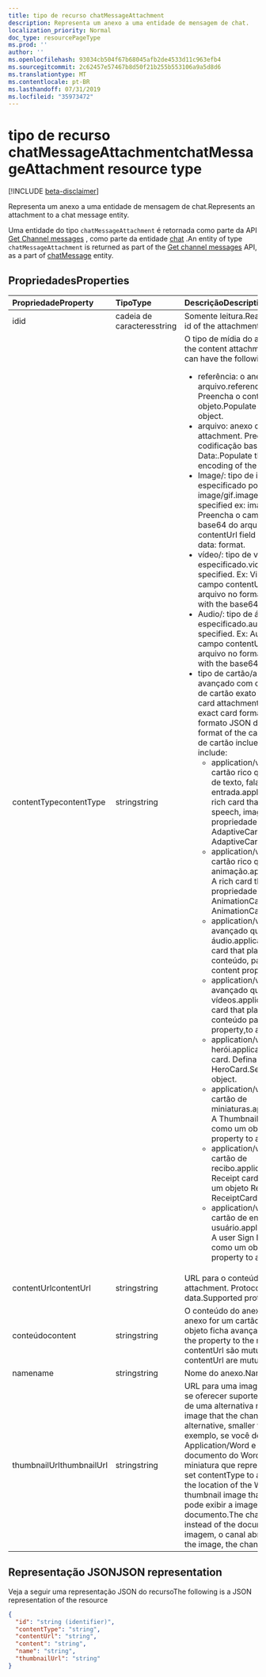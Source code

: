 ```yaml
---
title: tipo de recurso chatMessageAttachment
description: Representa um anexo a uma entidade de mensagem de chat.
localization_priority: Normal
doc_type: resourcePageType
ms.prod: ''
author: ''
ms.openlocfilehash: 93034cb504f67b68045afb2de4533d11c963efb4
ms.sourcegitcommit: 2c62457e57467b8d50f21b255b553106a9a5d8d6
ms.translationtype: MT
ms.contentlocale: pt-BR
ms.lasthandoff: 07/31/2019
ms.locfileid: "35973472"
---
```

# <a name="chatmessageattachment-resource-type"></a><span data-ttu-id="ddb66-103">tipo de recurso chatMessageAttachment</span><span class="sxs-lookup"><span data-stu-id="ddb66-103">chatMessageAttachment resource type</span></span>

[!INCLUDE [beta-disclaimer](../../includes/beta-disclaimer.md)]

<span data-ttu-id="ddb66-104">Representa um anexo a uma entidade de mensagem de chat.</span><span class="sxs-lookup"><span data-stu-id="ddb66-104">Represents an attachment to a chat message entity.</span></span>

<span data-ttu-id="ddb66-105">Uma entidade do tipo `chatMessageAttachment` é retornada como parte da API [Get Channel messages](../api/channel-list-messages.md) , como parte da entidade [chat](chatmessage.md) .</span><span class="sxs-lookup"><span data-stu-id="ddb66-105">An entity of type `chatMessageAttachment` is returned as part of the [Get channel messages](../api/channel-list-messages.md) API, as a part of [chatMessage](chatmessage.md) entity.</span></span>

## <a name="properties"></a><span data-ttu-id="ddb66-106">Propriedades</span><span class="sxs-lookup"><span data-stu-id="ddb66-106">Properties</span></span>
| <span data-ttu-id="ddb66-107">Propriedade</span><span class="sxs-lookup"><span data-stu-id="ddb66-107">Property</span></span>     | <span data-ttu-id="ddb66-108">Tipo</span><span class="sxs-lookup"><span data-stu-id="ddb66-108">Type</span></span>   |<span data-ttu-id="ddb66-109">Descrição</span><span class="sxs-lookup"><span data-stu-id="ddb66-109">Description</span></span>|
|:---------------|:--------|:----------|
|<span data-ttu-id="ddb66-110">id</span><span class="sxs-lookup"><span data-stu-id="ddb66-110">id</span></span>|<span data-ttu-id="ddb66-111">cadeia de caracteres</span><span class="sxs-lookup"><span data-stu-id="ddb66-111">string</span></span>| <span data-ttu-id="ddb66-112">Somente leitura.</span><span class="sxs-lookup"><span data-stu-id="ddb66-112">Read-only.</span></span> <span data-ttu-id="ddb66-113">ID exclusiva do anexo.</span><span class="sxs-lookup"><span data-stu-id="ddb66-113">Unique id of the attachment.</span></span>|
|<span data-ttu-id="ddb66-114">contentType</span><span class="sxs-lookup"><span data-stu-id="ddb66-114">contentType</span></span>| <span data-ttu-id="ddb66-115">string</span><span class="sxs-lookup"><span data-stu-id="ddb66-115">string</span></span> | <span data-ttu-id="ddb66-116">O tipo de mídia do anexo de conteúdo.</span><span class="sxs-lookup"><span data-stu-id="ddb66-116">The media type of the content attachment.</span></span> <span data-ttu-id="ddb66-117">Ele pode ter os seguintes valores:</span><span class="sxs-lookup"><span data-stu-id="ddb66-117">It can have the following values:</span></span> <br><ul><li><span data-ttu-id="ddb66-118">referência: o anexo é um link para outro arquivo.</span><span class="sxs-lookup"><span data-stu-id="ddb66-118">reference: Attachment is a link to another file.</span></span> <span data-ttu-id="ddb66-119">Preencha o contentURL com o link para o objeto.</span><span class="sxs-lookup"><span data-stu-id="ddb66-119">Populate the contentURL with the link to the object.</span></span><br></li><li><span data-ttu-id="ddb66-120">arquivo: anexo de arquivo bruto.</span><span class="sxs-lookup"><span data-stu-id="ddb66-120">file: Raw file attachment.</span></span> <span data-ttu-id="ddb66-121">Preencha o campo contenturl com a codificação base64 do arquivo no formato Data:.</span><span class="sxs-lookup"><span data-stu-id="ddb66-121">Populate the contenturl field with the base64 encoding of the file in data: format.</span></span><br></li><li><span data-ttu-id="ddb66-122">Image/: tipo de imagem com o tipo de imagem especificado por exemplo: image/png, image/jpeg, image/gif.</span><span class="sxs-lookup"><span data-stu-id="ddb66-122">image/: Image type with the type of the image specified ex: image/png, image/jpeg, image/gif.</span></span> <span data-ttu-id="ddb66-123">Preencha o campo contentUrl com a codificação base64 do arquivo no formato Data:.</span><span class="sxs-lookup"><span data-stu-id="ddb66-123">Populate the contentUrl field with the base64 encoding of the file in data: format.</span></span><br></li><li><span data-ttu-id="ddb66-124">vídeo/: tipo de vídeo com o formato especificado.</span><span class="sxs-lookup"><span data-stu-id="ddb66-124">video/: Video type with the format specified.</span></span> <span data-ttu-id="ddb66-125">Ex: Video/MP4.</span><span class="sxs-lookup"><span data-stu-id="ddb66-125">Ex: video/mp4.</span></span> <span data-ttu-id="ddb66-126">Preencha o campo contentUrl com a codificação base64 do arquivo no formato Data:.</span><span class="sxs-lookup"><span data-stu-id="ddb66-126">Populate the contentUrl field with the base64 encoding of the file in data: format.</span></span><br></li><li><span data-ttu-id="ddb66-127">Audio/: tipo de áudio com o formato especificado.</span><span class="sxs-lookup"><span data-stu-id="ddb66-127">audio/: Audio type with the format specified.</span></span> <span data-ttu-id="ddb66-128">Ex: Audio/WMW.</span><span class="sxs-lookup"><span data-stu-id="ddb66-128">Ex: audio/wmw.</span></span> <span data-ttu-id="ddb66-129">Preencha o campo contentUrl com a codificação base64 do arquivo no formato Data:.</span><span class="sxs-lookup"><span data-stu-id="ddb66-129">Populate the contentUrl field with the base64 encoding of the file in data: format.</span></span><br></li><li><span data-ttu-id="ddb66-130">tipo de cartão/aplicativo: tipo de anexo de cartão avançado com o tipo de cartão especificando o formato de cartão exato a ser usado.</span><span class="sxs-lookup"><span data-stu-id="ddb66-130">application/card type: Rich card attachment type with the card type specifying the exact card format to use.</span></span> <span data-ttu-id="ddb66-131">Defina o conteúdo com o formato JSON do cartão.</span><span class="sxs-lookup"><span data-stu-id="ddb66-131">Set content with the json format of the card.</span></span> <span data-ttu-id="ddb66-132">Os valores com suporte para o tipo de cartão incluem:</span><span class="sxs-lookup"><span data-stu-id="ddb66-132">Supported values for card type include:</span></span><br><ul><li><span data-ttu-id="ddb66-133">application/vnd. Microsoft. Card. Adaptive: um cartão rico que pode conter qualquer combinação de texto, fala, imagem, botões e campos de entrada.</span><span class="sxs-lookup"><span data-stu-id="ddb66-133">application/vnd.microsoft.card.adaptive: A rich card that can contain any combination of text, speech, images,,buttons, and input fields.</span></span> <span data-ttu-id="ddb66-134">Defina a propriedade de conteúdo como, um objeto AdaptiveCard.</span><span class="sxs-lookup"><span data-stu-id="ddb66-134">Set the content property to,an AdaptiveCard object.</span></span></li><li><span data-ttu-id="ddb66-135">application/vnd. Microsoft. Card. Animation: um cartão rico que reproduz animação.</span><span class="sxs-lookup"><span data-stu-id="ddb66-135">application/vnd.microsoft.card.animation: A rich card that plays animation.</span></span> <span data-ttu-id="ddb66-136">Defina a propriedade de conteúdo para um AnimationCardobject.</span><span class="sxs-lookup"><span data-stu-id="ddb66-136">Set the content property,to an AnimationCardobject.</span></span></li><li><span data-ttu-id="ddb66-137">application/vnd. Microsoft. Card. Audio: um cartão avançado que reproduz arquivos de áudio.</span><span class="sxs-lookup"><span data-stu-id="ddb66-137">application/vnd.microsoft.card.audio: A rich card that plays audio files.</span></span> <span data-ttu-id="ddb66-138">Defina a propriedade de conteúdo, para um objeto AudioCard.</span><span class="sxs-lookup"><span data-stu-id="ddb66-138">Set the content property,to an AudioCard object.</span></span></li><li><span data-ttu-id="ddb66-139">application/vnd. Microsoft. Card. Video: um cartão avançado que reproduz vídeos.</span><span class="sxs-lookup"><span data-stu-id="ddb66-139">application/vnd.microsoft.card.video: A rich card that plays videos.</span></span> <span data-ttu-id="ddb66-140">Defina a propriedade de conteúdo para um objeto VideoCard.</span><span class="sxs-lookup"><span data-stu-id="ddb66-140">Set the content property,to a VideoCard object.</span></span></li><li><span data-ttu-id="ddb66-141">application/vnd. Microsoft. Card. herói: um cartão herói.</span><span class="sxs-lookup"><span data-stu-id="ddb66-141">application/vnd.microsoft.card.hero: A Hero card.</span></span> <span data-ttu-id="ddb66-142">Defina a propriedade Content como um objeto HeroCard.</span><span class="sxs-lookup"><span data-stu-id="ddb66-142">Set the content property to a HeroCard object.</span></span></li><li><span data-ttu-id="ddb66-143">application/vnd. Microsoft. Card. Thumbnail: um cartão de miniaturas.</span><span class="sxs-lookup"><span data-stu-id="ddb66-143">application/vnd.microsoft.card.thumbnail: A Thumbnail card.</span></span> <span data-ttu-id="ddb66-144">Defina a propriedade Content como um objeto ThumbnailCard.</span><span class="sxs-lookup"><span data-stu-id="ddb66-144">Set the content property to a ThumbnailCard object.</span></span></li><li><span data-ttu-id="ddb66-145">application/vnd. Microsoft. com. Card. recibo: um cartão de recibo.</span><span class="sxs-lookup"><span data-stu-id="ddb66-145">application/vnd.microsoft.com.card.receipt: A Receipt card.</span></span> <span data-ttu-id="ddb66-146">Defina a propriedade Content como um objeto ReceiptCard.</span><span class="sxs-lookup"><span data-stu-id="ddb66-146">Set the content property to a ReceiptCard object.</span></span></li><li><span data-ttu-id="ddb66-147">application/vnd. Microsoft. com. Card. signem: um cartão de entrada do usuário.</span><span class="sxs-lookup"><span data-stu-id="ddb66-147">application/vnd.microsoft.com.card.signin: A user Sign In card.</span></span> <span data-ttu-id="ddb66-148">Defina a propriedade Content como um objeto SignInCard.</span><span class="sxs-lookup"><span data-stu-id="ddb66-148">Set the content property to a SignInCard object.</span></span></ul></ul>|
|<span data-ttu-id="ddb66-149">contentUrl</span><span class="sxs-lookup"><span data-stu-id="ddb66-149">contentUrl</span></span>|<span data-ttu-id="ddb66-150">string</span><span class="sxs-lookup"><span data-stu-id="ddb66-150">string</span></span>|<span data-ttu-id="ddb66-151">URL para o conteúdo do anexo.</span><span class="sxs-lookup"><span data-stu-id="ddb66-151">URL for the content of the attachment.</span></span> <span data-ttu-id="ddb66-152">Protocolos suportados: http, HTTPS, File e data.</span><span class="sxs-lookup"><span data-stu-id="ddb66-152">Supported protocols: http, https, file and data.</span></span>|
|<span data-ttu-id="ddb66-153">conteúdo</span><span class="sxs-lookup"><span data-stu-id="ddb66-153">content</span></span>|<span data-ttu-id="ddb66-154">string</span><span class="sxs-lookup"><span data-stu-id="ddb66-154">string</span></span>|<span data-ttu-id="ddb66-155">O conteúdo do anexo.</span><span class="sxs-lookup"><span data-stu-id="ddb66-155">The content of the attachment.</span></span> <span data-ttu-id="ddb66-156">Se o anexo for um cartão rico, defina a propriedade com o objeto ficha avançada.</span><span class="sxs-lookup"><span data-stu-id="ddb66-156">If the attachment is a rich card, set the property to the rich card object.</span></span> <span data-ttu-id="ddb66-157">Essa propriedade e contentUrl são mutuamente exclusivas.</span><span class="sxs-lookup"><span data-stu-id="ddb66-157">This property and contentUrl are mutually exclusive.</span></span>|
|<span data-ttu-id="ddb66-158">name</span><span class="sxs-lookup"><span data-stu-id="ddb66-158">name</span></span>|<span data-ttu-id="ddb66-159">string</span><span class="sxs-lookup"><span data-stu-id="ddb66-159">string</span></span>|<span data-ttu-id="ddb66-160">Nome do anexo.</span><span class="sxs-lookup"><span data-stu-id="ddb66-160">Name of the attachment.</span></span>|
|<span data-ttu-id="ddb66-161">thumbnailUrl</span><span class="sxs-lookup"><span data-stu-id="ddb66-161">thumbnailUrl</span></span>| <span data-ttu-id="ddb66-162">string</span><span class="sxs-lookup"><span data-stu-id="ddb66-162">string</span></span> |<span data-ttu-id="ddb66-163">URL para uma imagem em miniatura que o canal pode usar se oferecer suporte ao uso de um formato de conteúdo ou de uma alternativa menor ou contentUrl.</span><span class="sxs-lookup"><span data-stu-id="ddb66-163">URL to a thumbnail image that the channel can use if it supports using an alternative, smaller form of content or contentUrl.</span></span> <span data-ttu-id="ddb66-164">Por exemplo, se você definir contentType como Application/Word e definir contentUrl como o local do documento do Word, você pode incluir uma imagem em miniatura que representa o documento.</span><span class="sxs-lookup"><span data-stu-id="ddb66-164">For example, if you set contentType to application/word and set contentUrl to the location of the Word document, you might include a thumbnail image that represents the document.</span></span> <span data-ttu-id="ddb66-165">O canal pode exibir a imagem em miniatura em vez do documento.</span><span class="sxs-lookup"><span data-stu-id="ddb66-165">The channel could display the thumbnail image instead of the document.</span></span> <span data-ttu-id="ddb66-166">Quando o usuário clica na imagem, o canal abre o documento.</span><span class="sxs-lookup"><span data-stu-id="ddb66-166">When the user clicks the image, the channel would open the document.</span></span>|

## <a name="json-representation"></a><span data-ttu-id="ddb66-167">Representação JSON</span><span class="sxs-lookup"><span data-stu-id="ddb66-167">JSON representation</span></span>
 <span data-ttu-id="ddb66-168">Veja a seguir uma representação JSON do recurso</span><span class="sxs-lookup"><span data-stu-id="ddb66-168">The following is a JSON representation of the resource</span></span>

<!-- {
  "blockType": "resource",
  "optionalProperties": [
    "thumbnailUrl",
    "content",
    "contentUrl"
  ],
  "keyProperty": "id",
  "@odata.type": "microsoft.graph.chatMessageAttachment"
}-->

```json
{
  "id": "string (identifier)",
  "contentType": "string",
  "contentUrl": "string",
  "content": "string",
  "name": "string",
  "thumbnailUrl": "string"
}

```

<!-- uuid: 8fcb5dbc-d5aa-4681-8e31-b001d5168d79
2015-10-25 14:57:30 UTC -->
<!--
{
  "type": "#page.annotation",
  "description": "chat attachment resource",
  "keywords": "",
  "section": "documentation",
  "tocPath": "",
  "suppressions": []
}
-->

